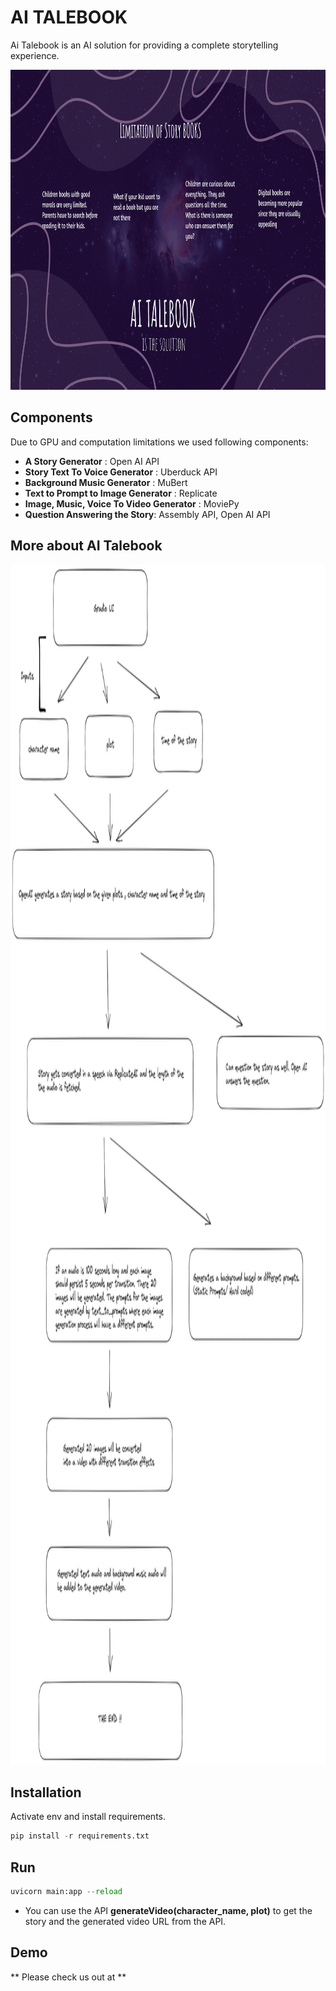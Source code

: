 # AI TALEBOOK

Ai Talebook is an AI solution for providing a complete storytelling experience.

<!-- ![](https://github.com/suyogster/assemblyAI-winter-hackathon-2022/blob/master/inputs/ai_talebook.jpg) -->
<img src="https://github.com/suyogster/assemblyAI-winter-hackathon-2022/blob/master/inputs/ai_talebook.jpg" width="812" height="512">


## Components
Due to GPU and computation limitations we used following components:
- **A Story Generator** : Open AI API
- **Story Text To Voice Generator** : Uberduck API
- **Background Music Generator** : MuBert
- **Text to Prompt to Image Generator** : Replicate
- **Image, Music, Voice To Video Generator** : MoviePy
- **Question Answering the Story**: Assembly API, Open AI API

## More about AI Talebook
<img src="https://github.com/suyogster/assemblyAI-winter-hackathon-2022/blob/master/inputs/Talebook_diagram.png" width="1080" height="1920">

## Installation

Activate env and install requirements.

```python
pip install -r requirements.txt

```

## Run

```python
uvicorn main:app --reload
```

- You can use the API **generateVideo(character_name, plot)** to get the story and the generated video URL from the API.

## Demo
** Please check us out at <link src="https://huggingface.co/spaces/suyogster/assemblyAI-winter-hackathon-2022"/>**

